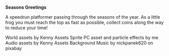 **Seasons Greetings**

A speedrun platformer passing through the seasons of the year. As a little frog you must reach the top as fast as possible, collect coins along the way to reduce your time!

World assets by Kenny Assets
Sprite PC asset and particle effects by me
Audio assets by Kenny Assets
Background Music by nickpanek620 on pixabay